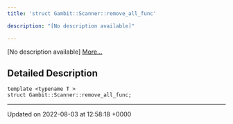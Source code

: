 ```yaml
---
title: 'struct Gambit::Scanner::remove_all_func'

description: "[No description available]"

---
```









[No description available] [More...](#detailed-description)

## Detailed Description

```
template <typename T >
struct Gambit::Scanner::remove_all_func;
```

-------------------------------

Updated on 2022-08-03 at 12:58:18 +0000